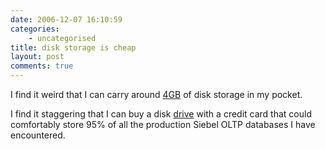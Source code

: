 ```yaml
---
date: 2006-12-07 16:10:59
categories:
    - uncategorised
title: disk storage is cheap
layout: post
comments: true
---
```

I find it weird that I can carry around
[4GB](http://www.amazon.co.uk/Integral-4GB-USB-Flash-Drive/dp/B000BRC906)
of disk storage in my pocket.

I find it staggering that I can buy a disk
[drive](http://www.dabs.com/ProductView.aspx?Quicklinx=3TVD&CategorySelectedId=11026&NavigationKey=11026&ExposedRefinement=0&InMerch=1)
with a credit card that could comfortably store 95% of all the
production Siebel OLTP databases I have encountered.

